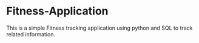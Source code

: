 # Fitness-Application
This is a simple Fitness tracking application using python and SQL to track related information.
